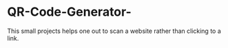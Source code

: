 # QR-Code-Generator-
This small projects helps one out to scan a website rather than clicking to a link.
